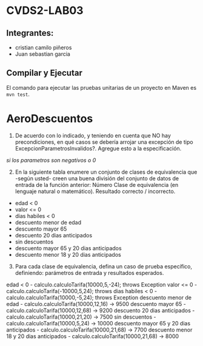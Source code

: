 # CVDS2-LAB03
## Integrantes:

+ cristian camilo piñeros
+ Juan sebastian garcia 

##  Compilar y Ejecutar
El comando para ejecutar las pruebas unitarias de un proyecto en Maven es `mvn test`.

# AeroDescuentos
1. De acuerdo con lo indicado, y teniendo en cuenta que NO hay precondiciones, en qué casos se debería
arrojar una excepción de tipo ExcepcionParametrosInvalidos?. Agregue esto a la especificación.

*si los parametros son negativos o 0*

2. En la siguiente tabla enumere un conjunto de clases de equivalencia que -según usted- creen una
buena división del conjunto de datos de entrada de la función anterior:
Número Clase de equivalencia (en lenguaje natural o matemático). Resultado
correcto / incorrecto.

+ edad < 0 
+ valor <= 0
+ dias habiles < 0
+ descuento menor de edad 
+ descuento mayor 65 
+ descuento 20 dias anticipados 
+ sin descuentos 
+ descuento mayor 65 y 20 dias anticipados
+ descuento menor 18 y 20 dias anticipados 


3. Para cada clase de equivalencia, defina un caso de prueba específico, definiendo: parámetros de
entrada y resultados esperados.    


edad < 0 
       - calculo.calculoTarifa(10000,5,-24); throws Exception
valor <= 0
       - calculo.calculoTarifa(-10000,5,24); throws
dias habiles < 0
       - calculo.calculoTarifa(10000,-5,24); throws Exception
descuento menor de edad 
       - calculo.calculoTarifa(10000,12,16) -> 9500
descuento mayor 65 
       - calculo.calculoTarifa(10000,12,68) -> 9200
descuento 20 dias anticipados 
       - calculo.calculoTarifa(10000,21,20) -> 7500
sin descuentos 
       - calculo.calculoTarifa(10000,5,24) -> 10000
descuento mayor 65 y 20 dias anticipados
       - calculo.calculoTarifa(10000,21,68) -> 7700
descuento menor 18 y 20 dias anticipados 
       - calculo.calculoTarifa(10000,21,68) -> 8000


